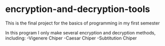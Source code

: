 # encryption-and-decryption-tools
This is the final project for the basics of programming in my first semester

In this program I only make several encryption and decryption methods, including:
-Vigenere Chiper
-Caesar Chiper
-Subtitution Chiper
